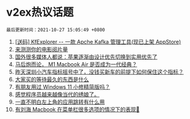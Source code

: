 # v2ex热议话题

`最后更新时间：2021-10-27 15:05:49 +0800`

1. [[送码] KfExplorer -- 一款 Apche Kafka 管理工具(现已上架 AppStore)](https://www.v2ex.com/t/810855)
1. [来测测你的电影阅片量](https://www.v2ex.com/t/810849)
1. [国外很多媒体人都说：苹果逐渐由设计优先切换到实用优先了](https://www.v2ex.com/t/810842)
1. [马后炮而论， M1 Macbook Air 是否成为一代经典？](https://www.v2ex.com/t/810802)
1. [昨天深圳小汽车指标摇号中了，没钱买新车的前提下如何保住这个指标？](https://www.v2ex.com/t/810851)
1. [大家买的等待最久的东西是什么](https://www.v2ex.com/t/810844)
1. [有朋友用过 Windows 11 小修精简版吗？](https://www.v2ex.com/t/810728)
1. [感觉程序员越来越像当代的绣娘了。](https://www.v2ex.com/t/810841)
1. [一直不明白左上角的应用跳转有什么用](https://www.v2ex.com/t/810745)
1. [有刘海 Macbook 在菜单栏很多选项的情况下的表现🤣](https://www.v2ex.com/t/810814)


